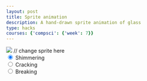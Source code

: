 ```yaml
---
layout: post
title: Sprite animation
description: A hand-drawn sprite animation of glass
type: hacks
courses: {'compsci': {'week': 7}}
---
```



<body>
    <div>
        <canvas id="spriteContainer"> <!-- Within the base div is a canvas. An HTML canvas is used only for graphics. It allows the user to access some basic functions related to the image created on the canvas (including animation) -->
            <img id="dogSprite" src="{{site.baseurl}}/images/sprite/combinedglassspritesheet.png">  // change sprite here
        </canvas>
        <div id="controls"> <!--basic radio buttons which can be used to check whether each individual animaiton works -->
            <input type="radio" name="animation" id="idle" checked>
            <label for="idle">Shimmering</label><br>
            <input type="radio" name="animation" id="barking">
            <label for="barking">Cracking</label><br>
            <input type="radio" name="animation" id="walking">
            <label for="walking">Breaking</label><br>
        </div>
    </div>
</body>

<script>
    // start on page load
    window.addEventListener('load', function () {
        const canvas = document.getElementById('spriteContainer');
        const ctx = canvas.getContext('2d');
        const SPRITE_WIDTH = 32;  // matches sprite pixel width
        const SPRITE_HEIGHT = 32; // matches sprite pixel height
        const FRAME_LIMIT = 27;  // matches number of frames per sprite row, this code assume each row is same

        const SCALE_FACTOR = 5;  // control size of sprite on canvas
        canvas.width = SPRITE_WIDTH * SCALE_FACTOR;
        canvas.height = SPRITE_HEIGHT * SCALE_FACTOR;

        class Dog {
            constructor() {
                this.image = document.getElementById("dogSprite");
                this.x = 0;
                this.y = 0;
                this.minFrame = 0;
                this.maxFrame = FRAME_LIMIT;
                this.frameX = 0;
                this.frameY = 0;
            }

            // draw dog object
            draw(context) {
                context.drawImage(
                    this.image,
                    this.frameX * SPRITE_WIDTH,
                    this.frameY * SPRITE_HEIGHT,
                    SPRITE_WIDTH,
                    SPRITE_HEIGHT,
                    this.x,
                    this.y,
                    canvas.width,
                    canvas.height
                );
            }

            // update frameX of object
            update() {
                if (this.frameX < this.maxFrame) {
                    this.frameX++;
                } else {
                    this.frameX = this.minFrame;
                }
            }
        }

        // dog object
        const dog = new Dog();

        // update frameY of dog object, action from idle, bark, walk radio control
        const controls = document.getElementById('controls');
        controls.addEventListener('click', function (event) {
            if (event.target.tagName === 'INPUT') {
                const selectedAnimation = event.target.id;
                switch (selectedAnimation) {
                    case 'idle':
                        dog.frameY = 0;
                        break;
                    case 'barking':
                        dog.frameY = 2;
                        break;
                    case 'walking':
                        dog.frameY = 1;
                        break;
                    default:
                        break;
                }
            }
        });

        // Animation recursive control function
        function animate() {
            ctx.clearRect(0, 0, canvas.width, canvas.height);
            dog.draw(ctx);
            dog.update();
            setTimeout(function() {
                dog.update();
                requestAnimationFrame(animate);
            }, 150);
        }

        // run 1st animate
        animate();
    });
</script>